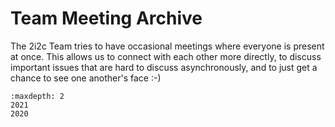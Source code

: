 # Team Meeting Archive

The 2i2c Team tries to have occasional meetings where everyone is present at once.
This allows us to connect with each other more directly, to discuss important issues that are hard to discuss asynchronously, and to just get a chance to see one another's face :-)

```{toctree}
:maxdepth: 2
2021
2020
```
